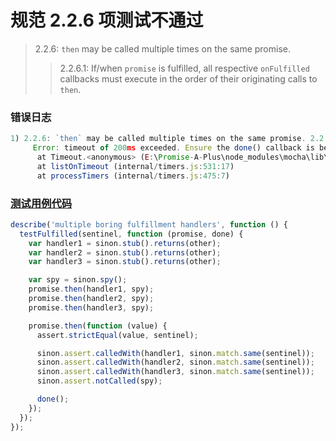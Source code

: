 # 规范 2.2.6 项测试不通过

> 2.2.6: `then` may be called multiple times on the same promise.
>
> > 2.2.6.1: If/when `promise` is fulfilled, all respective `onFulfilled` callbacks must execute in the order of their originating calls to `then`.

### 错误日志

```javascript
1) 2.2.6: `then` may be called multiple times on the same promise. 2.2.6.1: If/when `promise` is fulfilled, all respective `onFulfilled` callbacks must execute in the order of their originating calls to `then`. multiple boring fulfillment handlers already-fulfilled:
     Error: timeout of 200ms exceeded. Ensure the done() callback is being called in this test.
      at Timeout.<anonymous> (E:\Promise-A-Plus\node_modules\mocha\lib\runnable.js:226:19)
      at listOnTimeout (internal/timers.js:531:17)
      at processTimers (internal/timers.js:475:7)
```

### [测试用例代码](https://github.com/promises-aplus/promises-tests/blob/4786505fcb0cafabc5f5ce087e1df86358de2da6/lib/tests/2.2.6.js#L26)

```javascript
describe('multiple boring fulfillment handlers', function () {
  testFulfilled(sentinel, function (promise, done) {
    var handler1 = sinon.stub().returns(other);
    var handler2 = sinon.stub().returns(other);
    var handler3 = sinon.stub().returns(other);

    var spy = sinon.spy();
    promise.then(handler1, spy);
    promise.then(handler2, spy);
    promise.then(handler3, spy);

    promise.then(function (value) {
      assert.strictEqual(value, sentinel);

      sinon.assert.calledWith(handler1, sinon.match.same(sentinel));
      sinon.assert.calledWith(handler2, sinon.match.same(sentinel));
      sinon.assert.calledWith(handler3, sinon.match.same(sentinel));
      sinon.assert.notCalled(spy);

      done();
    });
  });
});
```
